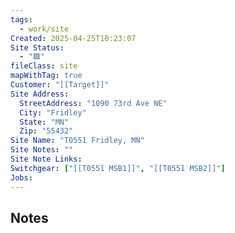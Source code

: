 ```yaml
---
tags:
  - work/site
Created: 2025-04-25T10:23:07
Site Status:
  - "🟩"
fileClass: site
mapWithTag: true
Customer: "[[Target]]"
Site Address:
  StreetAddress: "1090 73rd Ave NE"
  City: "Fridley"
  State: "MN"
  Zip: "55432"
Site Name: "T0551 Fridley, MN"
Site Notes: ""
Site Note Links: 
Switchgear: ["[[T0551 MSB1]]", "[[T0551 MSB2]]"]
Jobs: 
---
```

## Notes
